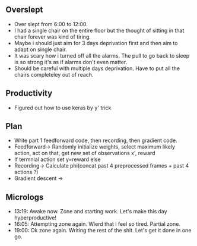 ## Overslept
* Over slept from 6:00 to 12:00.
* I had a single chair on the entire floor but the thought of sitting in that chair forever was kind of tiring.
* Maybe i should just aim for 3 days deprivation first and then aim to adapt on single chair.
* It was scary how i turned off all the alarms. The pull to go back to sleep is so strong it's as if alarms don't even matter.
* Should be careful with multiple days deprivation. Have to put all the chairs completeley out of reach.

## Productivity
* Figured out how to use keras by y' trick

## Plan
* Write part 1 feedforward code, then recording, then gradient code.
* Feedforward-> Randomly initialize weights, select maximum likely action, act on that, get new set of observations x', reward
* If termnial action set y=reward else
* Recording-> Calculate phi(concat past 4 preprocessed frames + past 4 actions ?)
* Gradient descent -> 

## Micrologs
* 13:19: Awake now. Zone and starting work. Let's make this day hyperproductive!
* 16:05: Attempting zone again. Wierd that i feel so tired. Partial zone.
* 19:00: Ok zone again. Writing the rest of the shit. Let's get it done in one go.